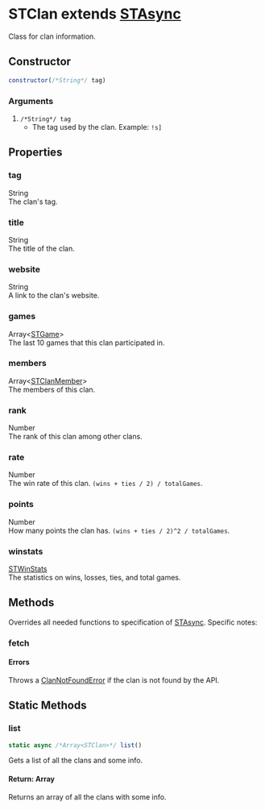 # STClan extends [STAsync](async.md)
Class for clan information.

## Constructor
```js
constructor(/*String*/ tag)
```
### Arguments
1. `/*String*/ tag`
	* The tag used by the clan. Example: `!s]`

## Properties
### tag
String<br/>
The clan's tag.
### title
String<br/>
The title of the clan.
### website
String<br/>
A link to the clan's website.
### games
Array<[STGame](game.md)><br/>
The last 10 games that this clan participated in.
### members
Array<[STClanMember](../struct/clanmember.md)><br/>
The members of this clan.
### rank
Number<br/>
The rank of this clan among other clans.
### rate
Number<br/>
The win rate of this clan. `(wins + ties / 2) / totalGames`.
### points
Number<br/>
How many points the clan has. `(wins + ties / 2)^2 / totalGames`.
### winstats
[STWinStats](../struct/winstats.md)<br/>
The statistics on wins, losses, ties, and total games.

## Methods
Overrides all needed functions to specification of [STAsync](async.md). Specific notes:
### fetch
#### Errors
Throws a [ClanNotFoundError](../utils/errors/clannotfounderror.md) if the clan is not found by the API.

## Static Methods
### list
```js
static async /*Array<STClan>*/ list()
```
Gets a list of all the clans and some info.
#### Return: Array<STClan>
Returns an array of all the clans with some info.
